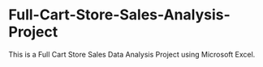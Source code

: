 # Full-Cart-Store-Sales-Analysis-Project
This is a Full Cart Store Sales Data Analysis Project using Microsoft Excel.
